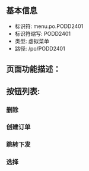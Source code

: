 
## 基本信息

- 标识符: menu.po.PODD2401
- 标识符缩写: PODD2401
- 类型: 虚拟菜单
- 路径: /po/PODD2401

## 页面功能描述：





## 按钮列表:


### 删除



### 创建订单



### 跳转下发



### 选择


